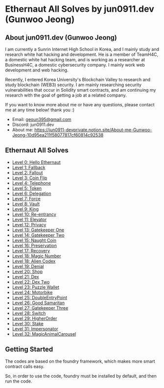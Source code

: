 # Ethernaut All Solves by jun0911.dev (Gunwoo Jeong)

## About jun0911.dev (Gunwoo Jeong)

I am currently a Sunrin Internet High School in Korea, and I mainly study and research white hat hacking and development. He is a member of TeamH4C, a domestic white hat hacking team, and is working as a researcher at BusinessH4C, a domestic cybersecurity company. I mainly work web development and web hacking.

Recently, I entered Korea University's Blockchain Valley to research and study blockchain (WEB3) security. I am mainly researching security vulnerabilities that occur in Solidity smart contracts, and am continuing my research with the goal of getting a job at a related company.

If you want to know more about me or have any questions, please contact me at any time below! thank you :)

- Email: geoun395@gmail.com
- Discord: jun0911.dev
- About me: https://jun0911-devprivate.notion.site/About-me-Gunwoo-Jeong-10d95ea211f58077817cf60814c92538

## Ethernaut All Solves

- [Level 0: Hello Ethernaut](./script/Level0Solution.s.sol)
- [Level 1: Fallback](./script/FallbackSolution.s.sol)
- [Level 2: Fallout](./script/FalloutSolution.s.sol)
- [Level 3: Coin Flip](./script/CoinFlipSolution.s.sol)
- [Level 4: Telephone](./script/TelephoneSolution.s.sol)
- [Level 5: Token](./script/TokenSolution.s.sol)
- [Level 6: Delegation](./script/DelegationSolution.s.sol)
- [Level 7: Force](./script/ForceSolution.s.sol)
- [Level 8: Vault](./script/VaultSolution.s.sol)
- [Level 9: King](./script/KingSolution.s.sol)
- [Level 10: Re-entrancy](./script/ReEntrancySolution.s.sol)
- [Level 11: Elevator](./script/ElevatorSolution.s.sol)
- [Level 12: Privacy](./script/PrivacySolution.s.sol)
- [Level 13: Gatekeeper One](./script/GatekeeperOneSolution.s.sol)
- [Level 14: Gatekeeper Two](./script/GatekeeperTwoSolution.s.sol)
- [Level 15: Naught Coin](./script/NaughtCoinSolution.s.sol)
- [Level 16: Preservation](./script/PreservationSolution.s.sol)
- [Level 17: Recovery](./script/RecoverySolution.s.sol)
- [Level 18: Magic Number](./script/MagicNumberSolution.s.sol)
- [Level 18: Alien Codex](./script/AlienCodexSolution.s.sol)
- [Level 19: Denial](./script/DenialSolution.s.sol)
- [Level 20: Shop](./script/ShopSolution.s.sol)
- [Level 21: Dex](./script/DexSolution.s.sol)
- [Level 22: Dex Two](./script/DexTwoSolution.s.sol)
- [Level 23: Puzzle Wallet](./script/PuzzleWalletSolution.s.sol)
- [Level 24: Motorbike](./script/MotorbikeSolution.s.sol)
- [Level 25: DoubleEntryPoint](./script/DoubleEntryPointSolution.s.sol)
- [Level 26: Good Samaritan](./script/GoodSamaritanSolution.s.sol)
- [Level 27: Gatekeeper Three](./script/GatekeeperThreeSolution.s.sol)
- [Level 28: Switch](./script/SwitchSolution.s.sol)
- [Level 29: HigherOrder](./script/HigherOrderSolution.s.sol)
- [Level 30: Stake](./script/StakeSolution.s.sol)
- [Level 31: Impersonator](./script/ImpersonatorSolution.s.sol)
- [Level 32: MagicAnimalCarousel](./script/MagicAnimalCarouselSolution.s.sol)

## Getting Started

The codes are based on the foundry framework, which makes more smart contract calls easy.

So, in order to use the code, foundry must be installed by default, and then run the code.
